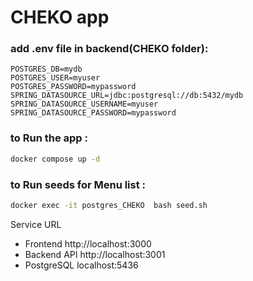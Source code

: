 # CHEKO app

### add .env file in backend(CHEKO folder):

```
POSTGRES_DB=mydb
POSTGRES_USER=myuser
POSTGRES_PASSWORD=mypassword
SPRING_DATASOURCE_URL=jdbc:postgresql://db:5432/mydb
SPRING_DATASOURCE_USERNAME=myuser
SPRING_DATASOURCE_PASSWORD=mypassword
```


### to Run the app  :
```bash
docker compose up -d
```
### to Run seeds for Menu list :
```bash
docker exec -it postgres_CHEKO  bash seed.sh
```

Service	URL
- Frontend	http://localhost:3000
- Backend API	http://localhost:3001
- PostgreSQL	localhost:5436
